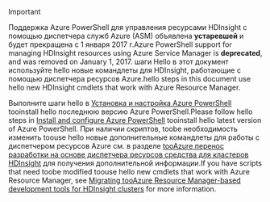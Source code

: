 > [!IMPORTANT]
> <span data-ttu-id="16315-101">Поддержка Azure PowerShell для управления ресурсами HDInsight с помощью диспетчера служб Azure (ASM) объявлена **устаревшей** и будет прекращена с 1 января 2017 г.</span><span class="sxs-lookup"><span data-stu-id="16315-101">Azure PowerShell support for managing HDInsight resources using Azure Service Manager is **deprecated**, and was removed on January 1, 2017.</span></span> <span data-ttu-id="16315-102">шаги Hello в этот документ используйте hello новые командлеты для HDInsight, работающие с помощью диспетчера ресурсов Azure.</span><span class="sxs-lookup"><span data-stu-id="16315-102">hello steps in this document use hello new HDInsight cmdlets that work with Azure Resource Manager.</span></span>
> 
> <span data-ttu-id="16315-103">Выполните шаги hello в [Установка и настройка Azure PowerShell](/powershell/azureps-cmdlets-docs) tooinstall hello последнюю версию Azure PowerShell.</span><span class="sxs-lookup"><span data-stu-id="16315-103">Please follow hello steps in [Install and configure Azure PowerShell](/powershell/azureps-cmdlets-docs) tooinstall hello latest version of Azure PowerShell.</span></span> <span data-ttu-id="16315-104">При наличии скриптов, toobe необходимость изменить toouse hello новые дополнительные командлеты для работы с диспетчером ресурсов Azure см. в разделе [tooAzure перенос разработки на основе диспетчера ресурсов средства для кластеров HDInsight](../articles/hdinsight/hdinsight-hadoop-development-using-azure-resource-manager.md) для получения дополнительной информации.</span><span class="sxs-lookup"><span data-stu-id="16315-104">If you have scripts that need toobe modified toouse hello new cmdlets that work with Azure Resource Manager, see [Migrating tooAzure Resource Manager-based development tools for HDInsight clusters](../articles/hdinsight/hdinsight-hadoop-development-using-azure-resource-manager.md) for more information.</span></span>
> 
> 

